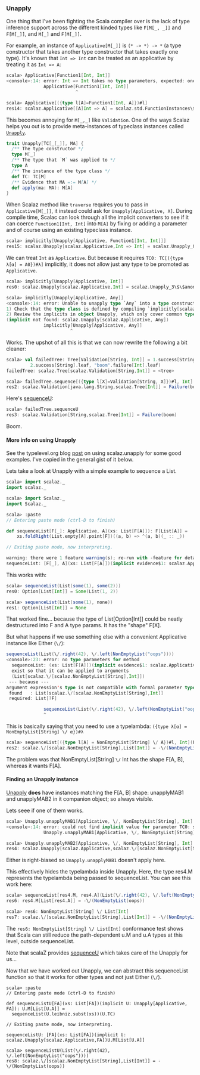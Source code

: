 
### Unapply

One thing that I've been fighting the Scala compiler over is the lack of type inference support across the different kinded types like `F[M[_, _]]` and `F[M[_]]`, and `M[_]` and `F[M[_]]`.

For example, an instance of `Applicative[M[_]]` is `(* -> *) -> *` (a type constructor that takes another type constructor that takes exactly one type). It's known that `Int => Int` can be treated as an applicative by treating it as `Int => A`:

```scala
scala> Applicative[Function1[Int, Int]]
<console>:14: error: Int => Int takes no type parameters, expected: one
              Applicative[Function1[Int, Int]]
                          ^

scala> Applicative[({type l[A]=Function1[Int, A]})#l]
res14: scalaz.Applicative[[A]Int => A] = scalaz.std.FunctionInstances\$\$anon\$2@56ae78ac
```

This becomes annoying for `M[_,_]` like `Validation`. One of the ways Scalaz helps you out is to provide meta-instances of typeclass instances called [`Unapply`]($scalazBaseUrl$/core/src/main/scala/scalaz/Unapply.scala).

```scala
trait Unapply[TC[_[_]], MA] {
  /** The type constructor */
  type M[_]
  /** The type that `M` was applied to */
  type A
  /** The instance of the type class */
  def TC: TC[M]
  /** Evidence that MA =:= M[A] */
  def apply(ma: MA): M[A]
}
```

When Scalaz method like `traverse` requires you to pass in `Applicative[M[_]]`, it instead could ask for `Unapply[Applicative, X]`. During compile time, Scalac can look through all the implicit converters to see if it can coerce `Function1[Int, Int]` into `M[A]` by fixing or adding a parameter and of course using an existing typeclass instance.

```scala
scala> implicitly[Unapply[Applicative, Function1[Int, Int]]]
res15: scalaz.Unapply[scalaz.Applicative,Int => Int] = scalaz.Unapply_0\$\$anon\$9@2e86566f
```

We can treat `Int` as `Applicative`. But because it requires `TC0: TC[({type λ[α] = A0})#λ]` implicitly, it does not allow just any type to be promoted as `Applicative`.

```scala
scala> implicitly[Unapply[Applicative, Int]]
res0: scalaz.Unapply[scalaz.Applicative,Int] = scalaz.Unapply_3\$\$anon\$1@5179dc20

scala> implicitly[Unapply[Applicative, Any]]
<console>:14: error: Unable to unapply type `Any` into a type constructor of kind `M[_]` that is classified by the type class `scalaz.Applicative`
1) Check that the type class is defined by compiling `implicitly[scalaz.Applicative[<type constructor>]]`.
2) Review the implicits in object Unapply, which only cover common type 'shapes'
(implicit not found: scalaz.Unapply[scalaz.Applicative, Any])
              implicitly[Unapply[Applicative, Any]]
                        ^
```

Works. The upshot of all this is that we can now rewrite the following a bit cleaner:

```scala
scala> val failedTree: Tree[Validation[String, Int]] = 1.success[String].node(
         2.success[String].leaf, "boom".failure[Int].leaf)
failedTree: scalaz.Tree[scalaz.Validation[String,Int]] = <tree>

scala> failedTree.sequence[({type l[X]=Validation[String, X]})#l, Int]
res2: scalaz.Validation[java.lang.String,scalaz.Tree[Int]] = Failure(boom)
```

Here's [sequenceU]($scalazBaseUrl$/core/src/main/scala/scalaz/Traverse.scala):

```scala
scala> failedTree.sequenceU
res3: scalaz.Validation[String,scalaz.Tree[Int]] = Failure(boom)
```

Boom.


#### More info on using Unapply ####

See the typelevel.org blog [post](http://typelevel.org/blog/2013/09/11/using-scalaz-Unapply.html) on using scalaz.unapply for some good examples. I've copied in the general gist of it below.

Lets take a look at Unapply with a simple example to sequence a List.

```scala
scala> import scalaz._
import scalaz._

scala> import Scalaz._
import Scalaz._

scala> :paste
// Entering paste mode (ctrl-D to finish)

def sequenceList[F[_]: Applicative, A](xs: List[F[A]]): F[List[A]] =
    xs.foldRight(List.empty[A].point[F])((a, b) => ^(a, b)(_ :: _))

// Exiting paste mode, now interpreting.

warning: there were 1 feature warning(s); re-run with -feature for details
sequenceList: [F[_], A](xs: List[F[A]])(implicit evidence$1: scalaz.Applicative[F])F[List[A]]
```

This works with:

```scala
scala> sequenceList(List(some(1), some(2)))
res0: Option[List[Int]] = Some(List(1, 2))

scala> sequenceList(List(some(1), none))   
res1: Option[List[Int]] = None
```

That worked fine... because the type of List[Option[Int]] could be neatly destructured into F and A type params. It has the "shape" F[X].

But what happens if we use something else with a convenient Applicative instance like Either (`\/`):

```scala
sequenceList(List(\/.right(42), \/.left(NonEmptyList("oops"))))
<console>:23: error: no type parameters for method 
  sequenceList: (xs: List[F[A]])(implicit evidence$1: scalaz.Applicative[F])F[List[A]]
  exist so that it can be applied to arguments
  (List[scalaz.\/[scalaz.NonEmptyList[String],Int]])
 --- because ---
argument expression's type is not compatible with formal parameter type;
 found   : List[scalaz.\/[scalaz.NonEmptyList[String],Int]]
 required: List[?F]

              sequenceList(List(\/.right(42), \/.left(NonEmptyList("oops"))))
              ^
```

This is basically saying that you need to use a typelambda: ```({type λ[α] = NonEmptyList[String] \/ α})#λ```

```scala
scala> sequenceList[({type l[A] = NonEmptyList[String] \/ A})#l, Int](List(\/.right(42), \/.left(NonEmptyList("oops"))))
res2: scalaz.\/[scalaz.NonEmptyList[String],List[Int]] = -\/(NonEmptyList(oops))
```

The problem was that NonEmptyList[String] `\/` Int has the shape F[A, B], whereas it wants F[A].

#### Finding an Unapply instance ####

[Unapply]($scalazBaseUrl$/core/src/main/scala/scalaz/Unapply.scala#L210) __does__ have instances matching the F[A, B] shape: unapplyMAB1 and unapplyMAB2 in it companion object; so always visible.

Lets seee if one of them works.

```scala
scala> Unapply.unapplyMAB1[Applicative, \/, NonEmptyList[String], Int]
<console>:14: error: could not find implicit value for parameter TC0: scalaz.Applicative[[α]scalaz.\/[α,Int]]
              Unapply.unapplyMAB1[Applicative, \/, NonEmptyList[String], Int]

scala> Unapply.unapplyMAB2[Applicative, \/, NonEmptyList[String], Int]
res4: scalaz.Unapply[scalaz.Applicative,scalaz.\/[scalaz.NonEmptyList[String],Int]]{type M[X] = scalaz.\/[scalaz.NonEmptyList[String],X]; type A = Int} = scalaz.Unapply_0$$anon$13@53ef560
```

Either is right-biased so ```Unapply.unapplyMAB1``` doesn't apply here.

This effectively hides the typelambda inside Unapply.
Here, the type res4.M represents the typelambda being passed to sequenceList. You can see this work here:

```scala
scala> sequenceList[res4.M, res4.A](List(\/.right(42), \/.left(NonEmptyList("oops"))))
res6: res4.M[List[res4.A]] = -\/(NonEmptyList(oops))

scala> res6: NonEmptyList[String] \/ List[Int]
res7: scalaz.\/[scalaz.NonEmptyList[String],List[Int]] = -\/(NonEmptyList(oops))
```

The ```res6: NonEmptyList[String] \/ List[Int]``` conformance test shows that Scala can still reduce the path-dependent u.M and u.A types at this level, outside sequenceList.

Note that scalaZ provides [sequenceU]($scalazBaseUrl$/core/src/main/scala/scalaz/Traverse.scala#L108) which takes care of the Unapply for us...

Now that we have worked out Unapply, we can abstract this sequenceList function so that it works for other types and not just Either (`\/`).

```
scala> :paste
// Entering paste mode (ctrl-D to finish)

def sequenceListU[FA](xs: List[FA])(implicit U: Unapply[Applicative, FA]): U.M[List[U.A]] =
  sequenceList(U.leibniz.subst(xs))(U.TC)

// Exiting paste mode, now interpreting.

sequenceListU: [FA](xs: List[FA])(implicit U: scalaz.Unapply[scalaz.Applicative,FA])U.M[List[U.A]]

scala> sequenceListU(List(\/.right(42), \/.left(NonEmptyList("oops"))))
res8: scalaz.\/[scalaz.NonEmptyList[String],List[Int]] = -\/(NonEmptyList(oops))
```

